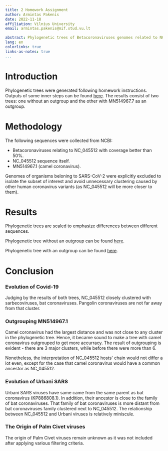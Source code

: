 ```yaml
---
title: 2 Homework Assignment
author: Armintas Pakenis
date: 2022-11-18
affiliation: Vilnius University
email: armintas.pakenis@mif.stud.vu.lt

abstract: Phylogenetic trees of Betacoronaviruses genomes related to NC_045512
lang: en
colorlinks: true
links-as-notes: true
...
```


# Introduction

Phylogenetic trees were generated following homework instructions. Outputs of some inner steps can be found [here](https://github.com/ArmintasP/Bioinf/tree/main/Lab2). The results consist of two trees: one without an outgroup and the other with MN514967.7 as an outgroup.

# Methodology
The following sequences were collected from NCBI:
- Betacoronaviruses relating to NC_045512 with coverage better than 50%.
- NC_045512 sequence itself.
- MN514967.1 (camel coronavirus).

Genomes of organisms beloning to SARS-CoV-2 were explicitly excluded to isolate the subset of interest and avoid unnecessary clustering caused by other human coronavirus variants (as NC_045512 will be more closer to them).

# Results
Phylogenetic trees are scaled to emphasize differences between different sequences.

Phylogenetic tree without an outgroup can be found [here](https://raw.githubusercontent.com/ArmintasP/Bioinf/main/Lab2/5/tree_outgrouped.png).

Phylogenetic tree with an outgroup can be found [here](https://raw.githubusercontent.com/ArmintasP/Bioinf/main/Lab2/5/tree_outgrouped.png).

# Conclusion
### Evolution of Covid-19

Judging by the results of both trees, NC_045512 closely clustered with sarbecoviruses, bat coronaviruses. Pangolin coronaviruses are not far away from that cluster.

### Outgrouping MN514967.1

Camel coronavirus had the largest distance and was not close to any cluster in the phylogenetic tree. Hence, it became sound to make a tree with camel coronavirus outgrouped to get more accurracy. The result of outgrouping is evident - there are 3 major clusters, while before there were more than 6.

Nonetheless, the interpretation of NC_045512 hosts' chain would not differ a lot even, except for the case that camel coronavirus would have a common ancestor as NC_045512.

### Evolution of Urbani SARS

Urbani SARS viruses have same came from the same parent as bat coronavirus (KP886808.1). In addition, their ancestor is close to the family of bat coronaviruses. That family of bat coronaviruses is more distant from bat coronaviruses family clustered next to NC_045512. The relationship between NC_045512 and Urbani viruses is relatively miniscule.


### The Origin of Palm Civet viruses

The origin of Palm Civet viruses remain unknown as it was not included after applying various filtering criteria.